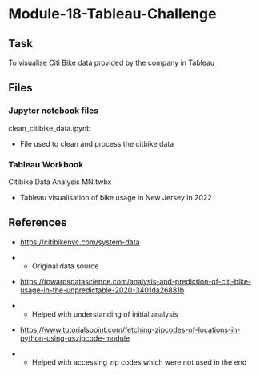 # Module-18-Tableau-Challenge

## Task
To visualise Citi Bike data provided by the company in Tableau

## Files
### Jupyter notebook files
 clean_citibike_data.ipynb
- File used to clean and process the citbike data

### Tableau Workbook
Citibike Data Analysis MN.twbx
 - Tableau visualisation of bike usage in New Jersey in 2022

## References
- https://citibikenyc.com/system-data
- - Original data source
 
- https://towardsdatascience.com/analysis-and-prediction-of-citi-bike-usage-in-the-unpredictable-2020-3401da26881b
- - Helped with understanding of initial analysis

- https://www.tutorialspoint.com/fetching-zipcodes-of-locations-in-python-using-uszipcode-module
- - Helped with accessing zip codes which were not used in the end 
